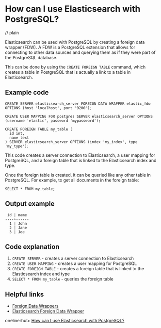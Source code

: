 # How can I use Elasticsearch with PostgreSQL?
// plain

Elasticsearch can be used with PostgreSQL by creating a foreign data wrapper (FDW). A FDW is a PostgreSQL extension that allows for connecting to other data sources and querying them as if they were part of the PostgreSQL database.

This can be done by using the `CREATE FOREIGN TABLE` command, which creates a table in PostgreSQL that is actually a link to a table in Elasticsearch.

## Example code

```
CREATE SERVER elasticsearch_server FOREIGN DATA WRAPPER elastic_fdw OPTIONS (host 'localhost', port '9200');

CREATE USER MAPPING FOR postgres SERVER elasticsearch_server OPTIONS (username 'elastic', password 'mypassword');

CREATE FOREIGN TABLE my_table (
  id int,
  name text
) SERVER elasticsearch_server OPTIONS (index 'my_index', type 'my_type');
```

This code creates a server connection to Elasticsearch, a user mapping for PostgreSQL, and a foreign table that is linked to the Elasticsearch index and type.

Once the foreign table is created, it can be queried like any other table in PostgreSQL. For example, to get all documents in the foreign table:

```
SELECT * FROM my_table;
```

## Output example

```
 id | name
----+------
  1 | John
  2 | Jane
  3 | Joe
```

## Code explanation

1. `CREATE SERVER` - creates a server connection to Elasticsearch
2. `CREATE USER MAPPING` - creates a user mapping for PostgreSQL
3. `CREATE FOREIGN TABLE` - creates a foreign table that is linked to the Elasticsearch index and type
4. `SELECT * FROM my_table` - queries the foreign table

## Helpful links
- [Foreign Data Wrappers](https://www.postgresql.org/docs/current/ddl-foreign-data.html)
- [Elasticsearch Foreign Data Wrapper](https://github.com/EnterpriseDB/elastic_fdw)

onelinerhub: [How can I use Elasticsearch with PostgreSQL?](https://onelinerhub.com/elasticsearch/how-can-i-use-elasticsearch-with-postgresql)